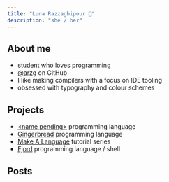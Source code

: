 ```yaml
---
title: "Luna Razzaghipour 🌙"
description: "she / her"
---
```


## About me

- student who loves programming
- [@arzg](https://github.com/arzg) on GitHub
- I like making compilers with a focus on IDE tooling
- obsessed with typography and colour schemes

## Projects

- [\<name pending\>](https://github.com/arzg/psychic-telegram) programming language
- [Gingerbread](https://github.com/gingerbread-lang/gingerbread) programming language
- [Make A Language](https://arzg.github.io/lang) tutorial series
- [Fjord](https://github.com/arzg/fjord) programming language / shell

## Posts
